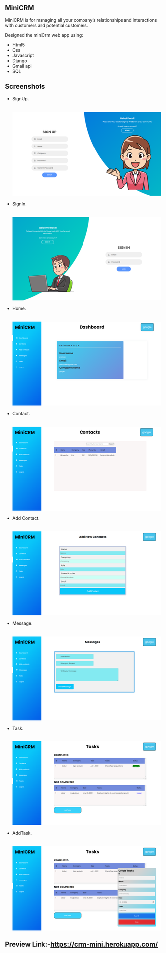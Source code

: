 ## MiniCRM
MiniCRM is for managing all your company’s relationships and interactions with customers and potential customers.


Designed the miniCrm web app using:

- Html5
- Css
- Javascript
- Django
- Gmail api
- SQL

## Screenshots
  - SignUp.<br><br><br>
    ![index](https://github.com/pradyneel/MiniCRM/blob/main/images/signup.png)
    <br>
    
  - SignIn.<br><br><br>
    ![index](https://github.com/pradyneel/MiniCRM/blob/main/images/login.png)
    <br>
    
    
   - Home.<br><br><br>
    ![index](https://github.com/pradyneel/MiniCRM/blob/main/images/home.png)
    <br>
    
    
   - Contact.<br><br><br>
    ![index](https://github.com/pradyneel/MiniCRM/blob/main/images/contact.png)
    <br>
    
    
   - Add Contact.<br><br><br>
    ![index](https://github.com/pradyneel/MiniCRM/blob/main/images/addcontact.png)
    <br>
    
   - Message.<br><br><br>
    ![index](https://github.com/pradyneel/MiniCRM/blob/main/images/mail.png)
    <br>
    
   - Task.<br><br><br>
    ![index](https://github.com/pradyneel/MiniCRM/blob/main/images/task.png)
    <br>
    
   - AddTask.<br><br><br>
    ![index](https://github.com/pradyneel/MiniCRM/blob/main/images/addtask.png)
    <br>
    
## Preview Link:-https://crm-mini.herokuapp.com/
